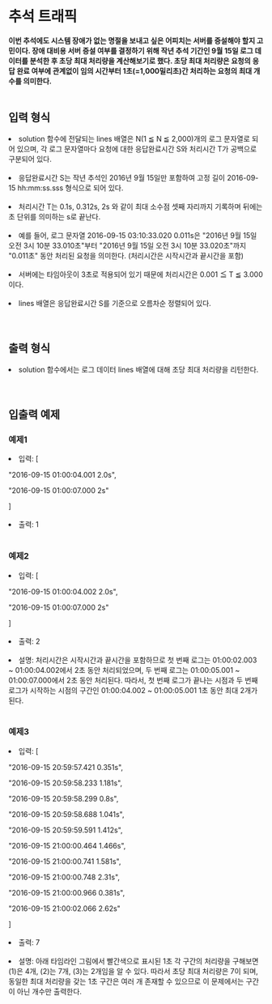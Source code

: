 <h1>추석 트래픽</h1>
<b>이번 추석에도 시스템 장애가 없는 명절을 보내고 싶은 어피치는 서버를 증설해야 할지 고민이다. 장애 대비용 서버 증설 여부를 결정하기 위해 작년 추석 기간인 9월 15일 로그 데이터를 분석한 후 초당 최대 처리량을 계산해보기로 했다. 초당 최대 처리량은 요청의 응답 완료 여부에 관계없이 임의 시간부터 1초(=1,000밀리초)간 처리하는 요청의 최대 개수를 의미한다.</b><br><br>

<h2>입력 형식</h2>
<list>
<li>solution 함수에 전달되는 lines 배열은 N(1 ≦ N ≦ 2,000)개의 로그 문자열로 되어 있으며, 
각 로그 문자열마다 요청에 대한 응답완료시간 S와 처리시간 T가 공백으로 구분되어 있다.</li><br>
<li>응답완료시간 S는 작년 추석인 2016년 9월 15일만 포함하여 고정 길이 2016-09-15 hh:mm:ss.sss 형식으로 되어 있다.</li><br>
<li>처리시간 T는 0.1s, 0.312s, 2s 와 같이 최대 소수점 셋째 자리까지 기록하며 뒤에는 초 단위를 의미하는 s로 끝난다.</li><br>
<li>예를 들어, 로그 문자열 2016-09-15 03:10:33.020 0.011s은 "2016년 9월 15일 오전 3시 10분 33.010초"부터 
"2016년 9월 15일 오전 3시 10분 33.020초"까지 "0.011초" 동안 처리된 요청을 의미한다. (처리시간은 시작시간과 끝시간을 포함)</li><br>
<li>서버에는 타임아웃이 3초로 적용되어 있기 때문에 처리시간은 0.001 ≦ T ≦ 3.000이다.</li><br>
<li>lines 배열은 응답완료시간 S를 기준으로 오름차순 정렬되어 있다.</li>
</list><br><br>

<h2>출력 형식</h2>
<list>
<li>solution 함수에서는 로그 데이터 lines 배열에 대해 초당 최대 처리량을 리턴한다.</li>
</list><br><br>

<h2>입출력 예제</h2>
<h3>예제1</h3>
<list>
<li>입력: [
<p>"2016-09-15 01:00:04.001 2.0s",</p>
<p>"2016-09-15 01:00:07.000 2s"</p>
]</li><br>

<li>출력: 1</li>
</list><br>

<h3>예제2</h3>
<list>
<li>입력: [
<p>"2016-09-15 01:00:04.002 2.0s",</p>
<p>"2016-09-15 01:00:07.000 2s"</p>
]</li><br>

<li>출력: 2</li><br>

<li>설명: 처리시간은 시작시간과 끝시간을 포함하므로
첫 번째 로그는 01:00:02.003 ~ 01:00:04.002에서 2초 동안 처리되었으며,
두 번째 로그는 01:00:05.001 ~ 01:00:07.000에서 2초 동안 처리된다.
따라서, 첫 번째 로그가 끝나는 시점과 두 번째 로그가 시작하는 시점의 구간인 01:00:04.002 ~ 01:00:05.001 1초 동안 최대 2개가 된다.</li>
</list><br>

<h3>예제3</h3>
<list>
<li>입력: [
<p>"2016-09-15 20:59:57.421 0.351s",</p>
<p>"2016-09-15 20:59:58.233 1.181s",</p>
<p>"2016-09-15 20:59:58.299 0.8s",</p>
<p>"2016-09-15 20:59:58.688 1.041s",</p>
<p>"2016-09-15 20:59:59.591 1.412s",</p>
<p>"2016-09-15 21:00:00.464 1.466s",</p>
<p>"2016-09-15 21:00:00.741 1.581s",</p>
<p>"2016-09-15 21:00:00.748 2.31s",</p>
<p>"2016-09-15 21:00:00.966 0.381s",</p>
<p>"2016-09-15 21:00:02.066 2.62s"</p>
]</li><br>

<li>출력: 7</li><br>

<li>설명: 아래 타임라인 그림에서 빨간색으로 표시된 1초 각 구간의 처리량을 구해보면 (1)은 4개, (2)는 7개, (3)는 2개임을 알 수 있다. 따라서 초당 최대 처리량은 7이 되며, 동일한 최대 처리량을 갖는 1초 구간은 여러 개 존재할 수 있으므로 이 문제에서는 구간이 아닌 개수만 출력한다.</li>
</list>
